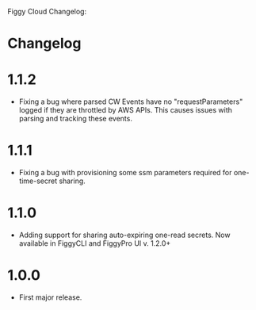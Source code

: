 Figgy Cloud Changelog:

# Changelog

# 1.1.2
- Fixing a bug where parsed CW Events have no "requestParameters" logged if they are throttled by AWS APIs. This causes issues with parsing and tracking these events.

# 1.1.1 
- Fixing a bug with provisioning some ssm parameters required for one-time-secret sharing. 

# 1.1.0
- Adding support for sharing auto-expiring one-read secrets. Now available in FiggyCLI and FiggyPro UI v. 1.2.0+ 

# 1.0.0
- First major release.
